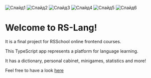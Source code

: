 ![Слайд1](https://user-images.githubusercontent.com/86885133/206911462-11980a89-9768-4664-aa0a-cab5c6d58492.JPG)
![Слайд2](https://user-images.githubusercontent.com/86885133/206911463-34718487-d02a-41d0-adea-aa4506a6ec9a.JPG)
![Слайд3](https://user-images.githubusercontent.com/86885133/206911465-af234ddd-0cc1-49ab-8eae-ce0b9a7b48ac.JPG)
![Слайд4](https://user-images.githubusercontent.com/86885133/206911466-18cd3f55-46ad-47e9-b15b-89b0d037c833.JPG)
![Слайд5](https://user-images.githubusercontent.com/86885133/206911468-c2ae09ce-c28d-4f4e-b598-a5902a9815be.JPG)
![Слайд6](https://user-images.githubusercontent.com/86885133/206911459-f97e7a03-f666-49ec-8c54-c104055a1301.JPG)

# Welcome to RS-Lang!
It is a final project for RSSchool online frontend courses.

This TypeScript app represents a platform for language learning.

It has a dictionary, personal cabinet, minigames, statistics and more!

Feel free to have a look [here](https://vladimirparmon.github.io/RS-Lang/index.html)
